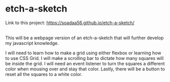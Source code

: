 # etch-a-sketch

Link to this project: https://soadaa56.github.io/etch-a-sketch/<br /><br />


This will be a webpage version of an etch-a-sketch that will further develop my javascript knowledge.<br />

I will need to learn how to make a grid using either flexbox or learning how to use CSS Grid. I will make a scrolling bar to dictate how many squares will be inside the grid. I will need an event listener to turn the squares a different color when mousing over and stay that color. Lastly, there will be a button to reset all the squares to a white color.
